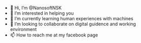 - 👋 Hi, I’m @NanosoftNSK
- 👀 I’m interested in helping you
- 🌱 I’m currently learning human experiences with machines
- 💞️ I’m looking to collaborate on digital guidence and working environment
- 📫 How to reach me at my facebook page

<!---
NanosoftNSK/NanosoftNSK is a ✨ special ✨ repository because its `README.md` (this file) appears on your GitHub profile.
You can click the Preview link to take a look at your changes.
--->
